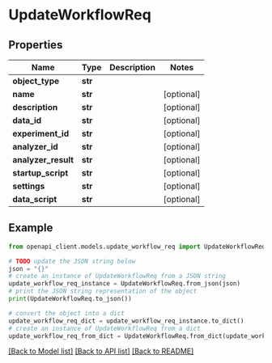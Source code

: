 # UpdateWorkflowReq


## Properties

Name | Type | Description | Notes
------------ | ------------- | ------------- | -------------
**object_type** | **str** |  | 
**name** | **str** |  | [optional] 
**description** | **str** |  | [optional] 
**data_id** | **str** |  | [optional] 
**experiment_id** | **str** |  | [optional] 
**analyzer_id** | **str** |  | [optional] 
**analyzer_result** | **str** |  | [optional] 
**startup_script** | **str** |  | [optional] 
**settings** | **str** |  | [optional] 
**data_script** | **str** |  | [optional] 

## Example

```python
from openapi_client.models.update_workflow_req import UpdateWorkflowReq

# TODO update the JSON string below
json = "{}"
# create an instance of UpdateWorkflowReq from a JSON string
update_workflow_req_instance = UpdateWorkflowReq.from_json(json)
# print the JSON string representation of the object
print(UpdateWorkflowReq.to_json())

# convert the object into a dict
update_workflow_req_dict = update_workflow_req_instance.to_dict()
# create an instance of UpdateWorkflowReq from a dict
update_workflow_req_from_dict = UpdateWorkflowReq.from_dict(update_workflow_req_dict)
```
[[Back to Model list]](../README.md#documentation-for-models) [[Back to API list]](../README.md#documentation-for-api-endpoints) [[Back to README]](../README.md)


